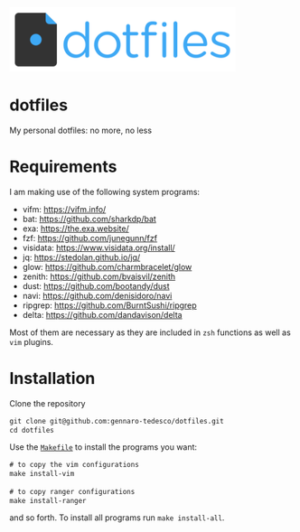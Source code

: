 <img src="logo.png" width="400">

# dotfiles
My personal dotfiles: no more, no less

# Requirements
I am making use of the following system programs:

- vifm: https://vifm.info/
- bat: https://github.com/sharkdp/bat
- exa: https://the.exa.website/
- fzf: https://github.com/junegunn/fzf
- visidata: https://www.visidata.org/install/
- jq: https://stedolan.github.io/jq/
- glow: https://github.com/charmbracelet/glow
- zenith: https://github.com/bvaisvil/zenith
- dust: https://github.com/bootandy/dust
- navi: https://github.com/denisidoro/navi
- ripgrep: https://github.com/BurntSushi/ripgrep
- delta: https://github.com/dandavison/delta

Most of them are necessary as they are included in `zsh` functions as well as `vim` plugins.

# Installation
Clone the repository
```
git clone git@github.com:gennaro-tedesco/dotfiles.git
cd dotfiles
```
Use the [`Makefile`](https://github.com/gennaro-tedesco/dotfiles/blob/master/Makefile) to install the programs you want:
```
# to copy the vim configurations
make install-vim

# to copy ranger configurations
make install-ranger
```
and so forth. To install all programs run `make install-all`.

